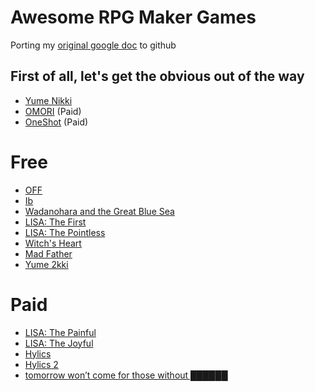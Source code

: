 # Awesome RPG Maker Games
Porting my [original google doc](https://docs.google.com/document/d/10svdJrQ9pdXnYhwRRStjJn7Qn5cocG6ayZt_KXPvuJs/edit?usp=sharing) to github

## First of all, let's get the obvious out of the way
- [Yume Nikki](https://store.steampowered.com/app/650700/Yume_Nikki/)
- [OMORI](https://store.steampowered.com/app/1150690/OMORI/) (Paid)
- [OneShot](https://store.steampowered.com/app/420530/OneShot/) (Paid)

# Free
- [OFF](https://www.mediafire.com/file/sx1kyo89yu0dko1/OFF+English+3.0.zip)
- [Ib](https://vgperson.com/games/ib.htm)
- [Wadanohara and the Great Blue Sea](https://vgperson.com/games/wadanohara.htm)
- [LISA: The First](https://rpgmaker.net/games/4412/)
- [LISA: The Pointless](https://gamejolt.com/games/lisa-the-pointless/221705)
- [Witch's Heart](https://vgperson.com/games/witchheart.htm)
- [Mad Father](https://vgperson.com/games/madfather.htm)
- [Yume 2kki](https://drive.google.com/drive/folders/16nVEcpFXuZB3R3ipqQz8SvYVS6Oncpvs)

# Paid
- [LISA: The Painful](https://store.steampowered.com/app/335670/LISA_The_Painful/)
- [LISA: The Joyful](https://store.steampowered.com/app/379310/LISA_the_Joyful/)
- [Hylics](https://store.steampowered.com/app/397740/Hylics/)
- [Hylics 2](https://store.steampowered.com/app/1286710/Hylics_2/)
- [tomorrow won’t come for those without ██████](https://store.steampowered.com/app/1334700/tomorrow_wont_come_for_those_without/)
